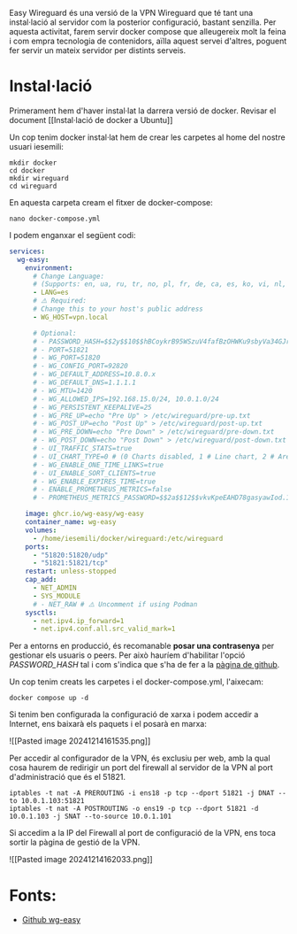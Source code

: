 Easy Wireguard és una versió de la VPN Wireguard que té tant una instal·lació al servidor com la posterior configuració, bastant senzilla. Per aquesta activitat, farem servir docker compose que alleugereix molt la feina i com empra tecnologia de contenidors, aïlla aquest servei d'altres, poguent fer servir un mateix servidor per distints serveis.


# Instal·lació
Primerament hem d'haver instal·lat la darrera versió de docker. Revisar el document [[Instal·lació de docker a Ubuntu]] 

Un cop tenim docker instal·lat hem de crear les carpetes al home del nostre usuari iesemili:
```
mkdir docker
cd docker
mkdir wireguard
cd wireguard
```

En aquesta carpeta cream el fitxer de docker-compose:
```
nano docker-compose.yml
```

I podem enganxar el següent codi:
```yml
services:
  wg-easy:
    environment:
      # Change Language:
      # (Supports: en, ua, ru, tr, no, pl, fr, de, ca, es, ko, vi, nl, is, pt, chs, cht, it, th, hi, ja, si)
      - LANG=es
      # ⚠️ Required:
      # Change this to your host's public address
      - WG_HOST=vpn.local

      # Optional:
      # - PASSWORD_HASH=$$2y$$10$$hBCoykrB95WSzuV4fafBzOHWKu9sbyVa34GJr8VV5R/pIelfEMYyG # (needs double $$, hash of 'foobar123'; see "How_to_generate_an_bcrypt_hash.md" for>
      # - PORT=51821
      # - WG_PORT=51820
      # - WG_CONFIG_PORT=92820
      # - WG_DEFAULT_ADDRESS=10.8.0.x
      # - WG_DEFAULT_DNS=1.1.1.1
      # - WG_MTU=1420
      # - WG_ALLOWED_IPS=192.168.15.0/24, 10.0.1.0/24
      # - WG_PERSISTENT_KEEPALIVE=25
      # - WG_PRE_UP=echo "Pre Up" > /etc/wireguard/pre-up.txt
      # - WG_POST_UP=echo "Post Up" > /etc/wireguard/post-up.txt
      # - WG_PRE_DOWN=echo "Pre Down" > /etc/wireguard/pre-down.txt
      # - WG_POST_DOWN=echo "Post Down" > /etc/wireguard/post-down.txt
      # - UI_TRAFFIC_STATS=true
      # - UI_CHART_TYPE=0 # (0 Charts disabled, 1 # Line chart, 2 # Area chart, 3 # Bar chart)
      # - WG_ENABLE_ONE_TIME_LINKS=true
      # - UI_ENABLE_SORT_CLIENTS=true
      # - WG_ENABLE_EXPIRES_TIME=true
      # - ENABLE_PROMETHEUS_METRICS=false
      # - PROMETHEUS_METRICS_PASSWORD=$$2a$$12$$vkvKpeEAHD78gasyawIod.1leBMKg8sBwKW.pQyNsq78bXV3INf2G # (needs double $$, hash of 'prometheus_password'; see "How_to_generat>

    image: ghcr.io/wg-easy/wg-easy
    container_name: wg-easy
    volumes:
      - /home/iesemili/docker/wireguard:/etc/wireguard
    ports:
      - "51820:51820/udp"
      - "51821:51821/tcp"
    restart: unless-stopped
    cap_add:
      - NET_ADMIN
      - SYS_MODULE
      # - NET_RAW # ⚠️ Uncomment if using Podman
    sysctls:
      - net.ipv4.ip_forward=1
      - net.ipv4.conf.all.src_valid_mark=1
```

Per a entorns en producció, és recomanable **posar una contrasenya** per gestionar els usuaris o peers. Per això hauríem d'habilitar l'opció *PASSWORD_HASH* tal i com s'indica que s'ha de fer a la [pàgina de github](https://github.com/wg-easy/wg-easy/blob/master/How_to_generate_an_bcrypt_hash.md).

Un cop tenim creats les carpetes i el docker-compose.yml, l'aixecam:
```
docker compose up -d
```

Si tenim ben configurada la configuració de xarxa i podem accedir a Internet, ens baixarà els paquets i el posarà en marxa:

![[Pasted image 20241214161535.png]]

Per accedir al configurador de la VPN, és exclusiu per web, amb la qual cosa haurem de redirigir un port del firewall al servidor de la VPN al port d'administració que és el 51821.
```
iptables -t nat -A PREROUTING -i ens18 -p tcp --dport 51821 -j DNAT --to 10.0.1.103:51821
iptables -t nat -A POSTROUTING -o ens19 -p tcp --dport 51821 -d 10.0.1.103 -j SNAT --to-source 10.0.1.101
```

Si accedim a la IP del Firewall al port de configuració de la VPN, ens toca sortir la pàgina de gestió de la VPN.

![[Pasted image 20241214162033.png]]

# Fonts:

- [Github wg-easy](https://github.com/wg-easy/wg-easy/blob/master/docker-compose.ymlhttps://github.com/wg-easy/wg-easy/blob/master/docker-compose.yml)
